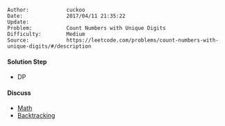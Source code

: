 
    Author:            cuckoo
    Date:              2017/04/11 21:35:22
    Update:            
    Problem:           Count Numbers with Unique Digits
    Difficulty:        Medium
    Source:            https://leetcode.com/problems/count-numbers-with-unique-digits/#/description

#### Solution Step
 - DP

#### Discuss
 - [Math](https://discuss.leetcode.com/topic/48236/share-my-0ms-c-solution-with-proof-and-explanation/2)
 - [Backtracking](https://discuss.leetcode.com/topic/48001/backtracking-solution)
